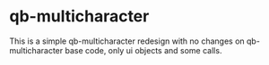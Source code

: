 # qb-multicharacter
This is a simple qb-multicharacter redesign with no changes on qb-multicharacter base code, only ui objects and some calls.
